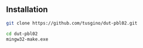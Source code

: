 ## Installation


```sh
git clone https://github.com/tusgino/dut-pbl02.git
```
```sh
cd dut-pbl02
mingw32-make.exe
```
